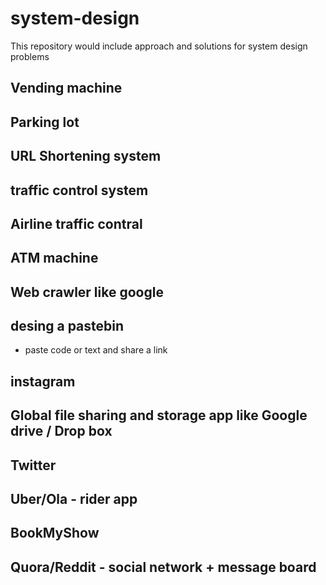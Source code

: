 # system-design
This repository would include approach and solutions for system design problems 

## Vending machine 

## Parking lot 

## URL Shortening system

## traffic control system

## Airline traffic contral 

## ATM machine

## Web crawler like google

## desing a pastebin 
- paste code or text and share a link

## instagram

## Global file sharing and storage app like Google drive / Drop box

## Twitter

## Uber/Ola - rider app

## BookMyShow

## Quora/Reddit - social network + message board 


